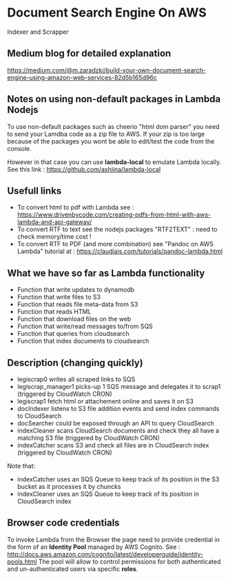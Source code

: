 # Document Search Engine On AWS
Indexer and Scrapper


## Medium blog for detailed explanation
https://medium.com/@m.zaradzki/build-your-own-document-search-engine-using-amazon-web-services-82d5b165d96c


## Notes on using non-default packages in Lambda Nodejs
To use non-default packages such as cheerio "html dom parser" you need to send your Lamdba code as a zip file to AWS. If your zip is too large because of the packages you wont be able to edit/test the code from the console.

However in that case you can use **lambda-local** to emulate Lambda locally. See this link : https://github.com/ashiina/lambda-local


## Usefull links
- To convert html to pdf with Lambda see : https://www.drivenbycode.com/creating-pdfs-from-html-with-aws-lambda-and-api-gateway/
- To convert RTF to text see the nodejs packages "RTF2TEXT" : need to check memory/time cost !
- To convert RTF to PDF (and more combination) see "Pandoc on AWS Lambda" tutorial at : https://claudiajs.com/tutorials/pandoc-lambda.html


## What we have so far as Lambda functionality
- Function that write updates to dynamodb
- Function that write files to S3
- Function that reads file meta-data from S3
- Function that reads HTML
- Function that download files on the web
- Function that write/read messages to/from SQS
- Function that queries from cloudsearch
- Function that index documents to cloudsearch


## Description (changing quickly)
- legiscrap0 writes all scraped links to SQS
- legiscrap_manager1 picks-up 1 SQS message and delegates it to scrap1 (triggered by CloudWatch CRON)
- legiscrap1 fetch html or attachement online and saves it on S3
- docIndexer listens to S3 file addition events and send index commands to CloudSearch
- docSearcher could be exposed through an API to query CloudSearch
- indexCleaner scans CloudSearch documents and check they all have a matching S3 file (triggered by CloudWatch CRON)
- indexCatcher scans S3 and check all files are in CloudSearch index (triggered by CloudWatch CRON)

Note that:
- indexCatcher uses an SQS Queue to keep track of its position in the S3 bucket as it processes it by chuncks
- indexCleaner uses an SQS Queue to keep track of its position in CloudSearch index


## Browser code credentials
To invoke Lambda from the Browser the page need to provide credential in the form of an **Identity Pool** managed by AWS Cognito.
See : http://docs.aws.amazon.com/cognito/latest/developerguide/identity-pools.html
The pool will allow to control permissions for both authenticated and un-authenticated users via specific **roles**.


